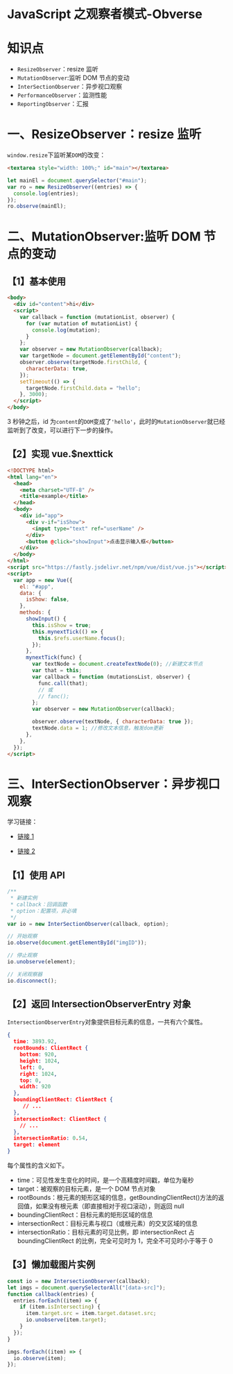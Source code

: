 # JavaScript 之观察者模式-Obverse

# 知识点

- `ResizeObserver`：resize 监听
- `MutationObserver`:监听 DOM 节点的变动
- `InterSectionObserver`：异步视口观察
- `PerformanceObserver`：监测性能
- `ReportingObserver`：汇报

# 一、ResizeObserver：resize 监听

`window.resize`下监听某`DOM`的改变：

```html
<textarea style="width: 100%;" id="main"></textarea>
```

```js
let mainEl = document.querySelector("#main");
var ro = new ResizeObserver((entries) => {
  console.log(entries);
});
ro.observe(mainEl);
```

# 二、MutationObserver:监听 DOM 节点的变动

## 【1】基本使用

```html
<body>
  <div id="content">hi</div>
  <script>
    var callback = function (mutationList, observer) {
      for (var mutation of mutationList) {
        console.log(mutation);
      }
    };
    var observer = new MutationObserver(callback);
    var targetNode = document.getElementById("content");
    observer.observe(targetNode.firstChild, {
      characterData: true,
    });
    setTimeout(() => {
      targetNode.firstChild.data = "hello";
    }, 3000);
  </script>
</body>
```

3 秒钟之后，id 为`content`的`DOM`变成了`'hello'`，此时的`MutationObserver`就已经监听到了改变，可以进行下一步的操作。

## 【2】实现 vue.$nexttick

```html
<!DOCTYPE html>
<html lang="en">
  <head>
    <meta charset="UTF-8" />
    <title>example</title>
  </head>
  <body>
    <div id="app">
      <div v-if="isShow">
        <input type="text" ref="userName" />
      </div>
      <button @click="showInput">点击显示输入框</button>
    </div>
  </body>
</html>
<script src="https://fastly.jsdelivr.net/npm/vue/dist/vue.js"></script>
<script>
  var app = new Vue({
    el: "#app",
    data: {
      isShow: false,
    },
    methods: {
      showInput() {
        this.isShow = true;
        this.mynextTick(() => {
          this.$refs.userName.focus();
        });
      },
      mynextTick(func) {
        var textNode = document.createTextNode(0); //新建文本节点
        var that = this;
        var callback = function (mutationsList, observer) {
          func.call(that);
          // 或
          // fanc();
        };
        var observer = new MutationObserver(callback);

        observer.observe(textNode, { characterData: true });
        textNode.data = 1; //修改文本信息，触发dom更新
      },
    },
  });
</script>
```

# 三、InterSectionObserver：异步视口观察

学习链接：

- [链接 1](http://www.ruanyifeng.com/blog/2016/11/intersectionobserver_api.html)

- [链接 2](https://www.jianshu.com/p/84a86e41eb2b)

## 【1】使用 API

```js
/**
 * 新建实例
 * callback：回调函数
 * option：配置项，非必填
 */
var io = new InterSectionObserver(callback, option);

// 开始观察
io.observe(document.getElementById("imgID"));

// 停止观察
io.unobserve(element);

// 关闭观察器
io.disconnect();
```

## 【2】返回 IntersectionObserverEntry 对象

`IntersectionObserverEntry`对象提供目标元素的信息，一共有六个属性。

```json
{
  time: 3893.92,
  rootBounds: ClientRect {
    bottom: 920,
    height: 1024,
    left: 0,
    right: 1024,
    top: 0,
    width: 920
  },
  boundingClientRect: ClientRect {
     // ...
  },
  intersectionRect: ClientRect {
    // ...
  },
  intersectionRatio: 0.54,
  target: element
}
```

每个属性的含义如下。

- time：可见性发生变化的时间，是一个高精度时间戳，单位为毫秒
- target：被观察的目标元素，是一个 DOM 节点对象
- rootBounds：根元素的矩形区域的信息，getBoundingClientRect()方法的返回值，如果没有根元素（即直接相对于视口滚动），则返回 null
- boundingClientRect：目标元素的矩形区域的信息
- intersectionRect：目标元素与视口（或根元素）的交叉区域的信息
- intersectionRatio：目标元素的可见比例，即 intersectionRect 占 boundingClientRect 的比例，完全可见时为 1，完全不可见时小于等于 0

## 【3】懒加载图片实例

```js
const io = new IntersectionObserver(callback);
let imgs = document.querySelectorAll("[data-src]");
function callback(entries) {
  entries.forEach((item) => {
    if (item.isIntersecting) {
      item.target.src = item.target.dataset.src;
      io.unobserve(item.target);
    }
  });
}

imgs.forEach((item) => {
  io.observe(item);
});
```
